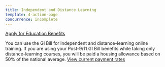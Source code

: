 ```yaml
---
title: Independent and Distance Learning
template: 4-action-page
concurrence: incomplete
---
```


<div class="main" role="main" markdown="0">

<div class="action-bar">
  <div class="row">
    <div class="small-12 columns">
      <a class="usa-button-primary va-button-primary" href="/education/apply-for-education-benefits/">Apply for Education Benefits</a>
    </div>
  </div>
</div>

<div class="section one" markdown="0">
<div class="primary" markdown="0">
<div class="row" markdown="0">
<div class="small-12 columns" markdown="1">

You can use the GI Bill for independent and distance-learning online training. If you are using your Post-9/11 GI Bill benefits while taking only distance-learning courses, you will be paid a housing allowance based on 50% of the national average. [View current payment rates](http://www.benefits.va.gov/gibill/resources/benefits_resources/rate_tables.asp)

</div>
</div>
</div>

</div>
